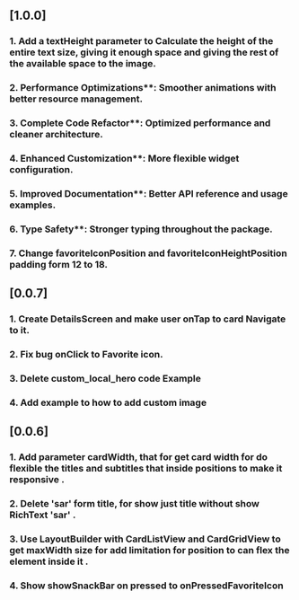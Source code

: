 
## [1.0.0]
### 1. Add a textHeight parameter to Calculate the height of the entire text size, giving it enough space and giving the rest of the available space to the image.
### 2. Performance Optimizations**: Smoother animations with better resource management.
### 3. Complete Code Refactor**: Optimized performance and cleaner architecture.
### 4. Enhanced Customization**: More flexible widget configuration.
### 5. Improved Documentation**: Better API reference and usage examples.
### 6. Type Safety**: Stronger typing throughout the package.
### 7. Change favoriteIconPosition and favoriteIconHeightPosition padding form 12 to 18.

## [0.0.7]
### 1. Create DetailsScreen and make user onTap to card Navigate to it.
### 2. Fix bug onClick to Favorite icon.
### 3. Delete custom_local_hero code Example 
### 4. Add example to how to add custom image  


## [0.0.6]
### 1. Add parameter cardWidth, that for get card width for do flexible the titles and subtitles that inside positions to make it responsive .
### 2. Delete 'sar' form title, for show just title without show RichText  'sar' .
### 3. Use LayoutBuilder with CardListView and CardGridView to get maxWidth size for add limitation for position to can flex the element inside it .  
### 4. Show showSnackBar on pressed to onPressedFavoriteIcon






